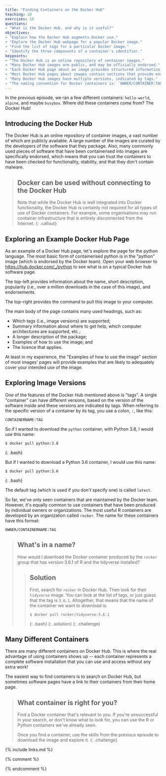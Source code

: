 ```yaml
---
title: "Finding Containers on the Docker Hub"
teaching: 10
exercises: 10
questions:
- "What is the Docker Hub, and why is it useful?"
objectives:
- "Explain how the Docker Hub augments Docker use."
- "Explore the Docker Hub webpage for a popular Docker image."
- "Find the list of tags for a particular Docker image."
- "Identify the three components of a container's identifier."
keypoints:
- "The Docker Hub is an online repository of container images."
- "Many Docker Hub images are public, and may be officially endorsed."
- "Each Docker Hub page about an image provides structured information and subheadings"
- "Most Docker Hub pages about images contain sections that provide examples of how to use those images."
- "Many Docker Hub images have multiple versions, indicated by tags."
- "The naming convention for Docker containers is: `OWNER/CONTAINER:TAG`"
---
```


In the previous episode, we ran a few different containers: `hello-world`, `alpine`,
and maybe `busybox`. Where did these containers come from?  The Docker Hub!

## Introducing the Docker Hub

The Docker Hub is an online repository of container images, a vast number of which are publicly available. A large number of the images are curated by the developers of the software that they package. Also, many commonly used pieces of software that have been containerised into images are specifically endorsed, which means that you can trust the containers to have been checked for functionality, stability, and that they don't contain malware.

> ## Docker can be used without connecting to the Docker Hub
>
> Note that while the Docker Hub is well integrated into Docker functionality, the Docker Hub is certainly not required for all types of use of Docker containers. For example, some organisations may run container infrastructure that is entirely disconnected from the Internet.
{: .callout}

## Exploring an Example Docker Hub Page

As an example of a Docker Hub page, let's explore the page for the python language. The most basic form of containerised python is in the "python" image (which is endorsed by the Docker team). Open your web browser to <https://hub.docker.com/_/python> to see what is on a typical Docker hub software page.

The top-left provides information about the name, short description, popularity (i.e., over a million downloads in the case of this image), and endorsements.

The top-right provides the command to pull this image to your computer.

The main body of the page contains many used headings, such as:
- Which tags (i.e., image versions) are supported;
- Summary information about where to get help, which computer architectures are supported, etc.;
- A longer description of the package;
- Examples of how to use the image; and
- The licence that applies.

At least in my experience, the "Examples of how to use the image" section of most images' pages will provide examples that are likely to adequately cover your intended use of the image.

## Exploring Image Versions

One of the features of the Docker Hub mentioned above is "tags". A single "container"
can have different versions, based on the version of the software inside and these
versions are indicated by tags. When referring to the specific version of a container
by its tag, you use a colon, `:`, like this:

```
CONTAINERNAME:TAG
```

So if I wanted to download the `python` container, with Python 3.8, I would use this name:

```
$ docker pull python:3.8
```
{: .bash}

But if I wanted to download a Python 3.6 container, I would use this name:

```
$ docker pull python:3.6
```
{: .bash}

The default tag (which is used if you don't specify one) is called `latest`.

So far, we've only seen containers that are maintained by the Docker team. However,
it's equally common to use containers that have been produced by individual owners
or organizations. The most useful R containers are developed by an organization called
`rocker`. The name for these containers have this format:

```
OWNER/CONTAINERNAME:TAG
```

> ## What's in a name?
>
> How would I download the Docker container produced by the `rocker` group that
> has version 3.6.1 of R and the tidyverse installed?
>
> > ## Solution
> >
> > First, search for `rocker` in Docker Hub. Then look for their `tidyverse` image.
> > You can look at the list of tags, or just guess that the tag is `3.6.1`. Altogether,
> > that means that the name of the container we want to download is:
> >
> > ~~~
> > $ docker pull rocker/tidyverse:3.6.1
> > ~~~
> > {: .bash}
> {: .solution}
{: .challenge}

## Many Different Containers

There are many different containers on Docker Hub. This is where the real advantage
of using containers shows up -- each container represents a complete software
installation that you can use and access without any extra work!

The easiest way to find containers is to search on Docker Hub, but sometimes
software pages have a link to their containers from their home page.

> ## What container is right for you?
>
> Find a Docker container that's relevant to you. If you're unsuccessful in your search,
> or don't know what to look for, you can use the R or Python containers we've
> already seen.
>
> Once you find a container, use the skills from the previous episode to download
> the image and explore it.
{: .challenge}

{% include links.md %}

{% comment %}
<!--  LocalWords:  keypoints links.md endcomment
 -->
{% endcomment %}
